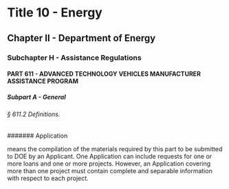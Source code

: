 
# Title 10 - Energy
## Chapter II - Department of Energy
### Subchapter H - Assistance Regulations
#### PART 611 - ADVANCED TECHNOLOGY VEHICLES MANUFACTURER ASSISTANCE PROGRAM
##### Subpart A - General
###### § 611.2 Definitions.
####### Application

means the compilation of the materials required by this part to be submitted to DOE by an Applicant. One Application can include requests for one or more loans and one or more projects. However, an Application covering more than one project must contain complete and separable information with respect to each project.
